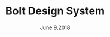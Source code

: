 ---
date: June 9,2018
title: Bolt Design System
company: Pega Digital
link: https://bolt-design-system.com/
image: images/systems/bolt.jpg
description: Bolt provides tools, patterns, services, and guidelines that systematically improve quality, timeliness, and consistency to the Pega ecosystem so that you can focus on what really matters.

---